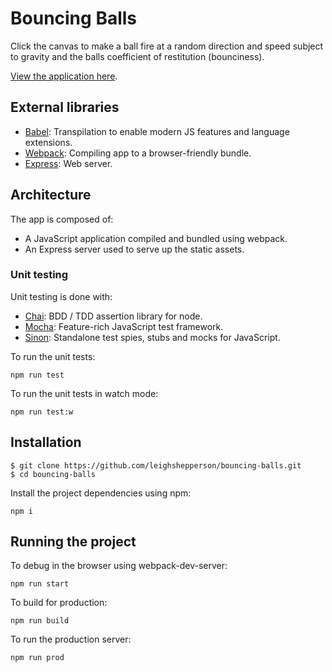 # Bouncing Balls

Click the canvas to make a ball fire at a random direction and speed subject
to gravity and the balls coefficient of restitution (bounciness).

[View the application here](https://bouncing-balls-demo.herokuapp.com/).

## External libraries

* [Babel](https://babeljs.io/): Transpilation to enable modern JS features and language extensions.
* [Webpack](https://webpack.github.io/): Compiling app to a browser-friendly bundle.
* [Express](http://expressjs.com/): Web server.

## Architecture

The app is composed of:

* A JavaScript application compiled and bundled using webpack.
* An Express server used to serve up the static assets.

### Unit testing

Unit testing is done with:

* [Chai](http://chaijs.com/): BDD / TDD assertion library for node.
* [Mocha](https://mochajs.org/): Feature-rich JavaScript test framework.
* [Sinon](http://sinonjs.org/): Standalone test spies, stubs and mocks for JavaScript.

To run the unit tests:

```
npm run test
```

To run the unit tests in watch mode:

```
npm run test:w
```

## Installation

```
$ git clone https://github.com/leighshepperson/bouncing-balls.git
$ cd bouncing-balls
```

Install the project dependencies using npm:

```
npm i
```

## Running the project

To debug in the browser using webpack-dev-server:

```
npm run start
```

To build for production:

```
npm run build
```

To run the production server:

```
npm run prod
```
